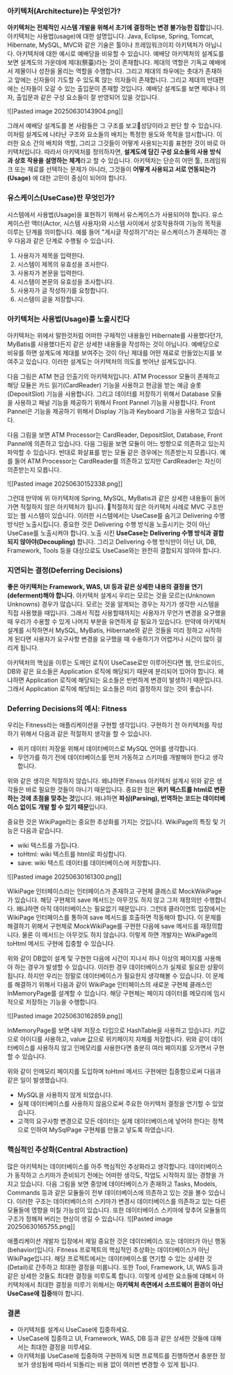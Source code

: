 
### 아키텍처(Architecture)는 무엇인가?
  
 **아키텍처는 전체적인 시스템 개발을 위해서 초기에 결정하는 변경 불가능한 집합**입니다. 아키텍처는 사용법(usage)에 대한 설명입니다. Java, Eclipse, Spring, Tomcat, Hibernate, MySQL, MVC와 같은 기술은 툴이나 프레임워크이지 아키텍처가 아닙니다.
 아키텍처에 대한 예시로 예배당을 비유할 수 있습니다. 예배당 아키텍처의 설계도를 보면 설계도의 가운데에 제대(祭臺)라는 것이 존재합니다. 제대의 역할은 기독교 예배에서 제물이나 성찬을 올리는 역할을 수행합니다. 그리고 제대의 좌우에는 촛대가 존재하고 앞에는 신자들이 기도할 수 있도록 앉는 의자들이 존재합니다. 그리고 제대의 반대편에는 신자들이 오갈 수 있는 출입문이 존재할 것입니다. 예배당 설계도를 보면 제대나 의자, 출입문과 같은 구성 요소들이 잘 반영되어 있을 것입니다.
 
 ![[Pasted image 20250630143904.png]]

그래서 예배당 설계도를 본 사람들은 그 구조를 보고성당이라고 판단 할 수 있습니다. 이처럼 설계도에 나타난 구조와 요소들의 배치는 특정한 용도와 목적을 암시합니다. 이러한 요소 간의 배치와 역할, 그리고 그것들이 어떻게 사용되는지를 표현한 것이 바로 아키텍처입니다. 
따라서 아키텍처를 정의하자면, **설계도에 담긴 구성 요소들의 사용 방식과 상호 작용을 설명하는 체계**라고 할 수 있습니다.
아키텍처는 단순히 어떤 툴, 프레임워크 또는 재료를 선택하는 문제가 아니라, 그것들이 **어떻게 사용되고 서로 연동되는가(Usage)** 에 대한 고민이 중심이 되어야 합니다.

### 유스케이스(UseCase)란 무엇인가?
시스템에서 사용법(Usage)을 표현하기 위해서 유스케이스가 사용되어야 합니다. 
유스케이스란 액터(Actor, 시스템 사용자)와 시스템 사이에서 상호작용하여 기능의 목적을 이루는 단계를 의미합니다.
예를 들어 "게시글 작성하기"라는 유스케이스가 존재하는 경우 다음과 같은 단계로 수행될 수 있습니다.
1. 사용자가 제목을 입력한다.
2. 시스템이 제목의 유효성을 조사한다.
3. 사용자가 본문을 입력한다.
4. 시스템이 본문의 유효성을 조사합니다.
5. 사용자가 글 작성하기를 요청합니다.
6. 시스템이 글을 저장합니다.

### 아키텍처는 사용법(Usage)를 노출시킨다
아키텍처는 위에서 말한것처럼 어떠한 구체적인 내용들인 Hibernate를 사용했다던가, MyBatis를 사용했다든지 같은 상세한 내용들을 작성하는 것이 아닙니다. 예배당으로 비유를 하면 설계도에 제대를 보여주는 것이 아닌 제대를 어떤 재료로 만들었는지를 보여주고 있습니다. 이러한 설계도는 아키텍처의 의도를 벗어난 설계도입니다.

다음 그림은 ATM 현금 인출기의 아키텍처입니다. 
ATM Processor 모듈이 존재하고 해당 모듈은 카드 읽기(CardReader) 기능을 사용하고 현금을 받는 예금 슬롯(DepositSlot) 기능을 사용합니다. 그리고 데이터를 저장하기 위해서 Database 모듈을 사용하고 패널 기능을 제공하기 위해서 Front Pannel 기능을 사용합니다. Front Pannel은 기능을 제공하기 위해서 Display 기능과 Keyboard 기능을 사용하고 있습니다.

다음 그림을 보면 ATM Processor는 CardReader, DepositSlot, Database, Front Pannel에 의존하고 있습니다. 다음 그림을 보면 모듈이 어느 방향으로 의존하고 있는지 파악할 수 있습니다. 반대로 화살표를 받는 모듈 같은 경우에는 의존받는지 모릅니다. 예를 들어 ATM Processor는 CardReader를 의존하고 있지만 CardReader는 자신이 의존받는지 모릅니다.

![[Pasted image 20250630152338.png]]

그런데 만약에 위 아키텍처에 Spring, MySQL, MyBatis과 같은 상세한 내용들이 들어가면 적절하지 않은 아키텍처가 됩니다.
적절하지 않은 아키텍처 사례로 MVC 구조만 있는 웹 시스템이 있습니다. 이러한 시스템에서는 UseCase를 숨기고 Delivering 수행방식만 노출시킵니다. 중요한 것은 Delivering 수행 방식을 노출시키는 것이 아닌 UseCase를 노출시켜야 합니다. 노출 시킨 **UseCase는 Delivering 수행 방식과 결합되지 않아야(Decoupling)** 합니다. 그리고 Delivering 수행 방식만이 아닌 UI, DB, Framework, Tools 등을 대상으로도 UseCase와는 완전히 결합되지 않아야 합니다.

### 지연되는 결정(Deferring Decisions)
**좋은 아키텍처는 Framework, WAS, UI 등과 같은 상세한 내용의 결정을 연기(deferment)해야 합니다.** 아키텍처 설계시 우리는 모르는 것을 모르는(Unknown Unknowns) 경우가 많습니다. 모르는 것을 알게되는 경우는 자기가 생각한 시스템을 직접 사용했을 때입니다. 그래서 직접 사용할때까지는 사용자가 무언가 변경을 요구했을 때 우리가 수용할 수 있게 나머지 부분을 유연하게 갈 필요가 있습니다.
만약에 아키텍처 설계를 시작하면서 MySQL, MyBatis, Hibernate와 같은 것들을 미리 정하고 시작하게 된다면 사용자가 요구사항 변경을 요구했을 때 수용하기가 어렵거나 시간이 많이 걸리게 됩니다.

아키텍처의 핵심을 이루는 도메인 로직이 UseCase로만 이루어진다면 웹, 안드로이드, DB와 같은 요소들은 Application 로직에 해당되기 때문에 분리되어 있어야 합니다. 왜냐하면 Application 로직에 해당되는 요소들은 빈번하게 변경이 발생하기 때문입니다. 그래서 Application 로직에 해당되는 요소들은 미리 결정하지 않는 것이 좋습니다.

### Deferring Decisions의 예시: Fitness
우리는 Fitness라는 애플리케이션을 구현할 생각입니다. 구현하기 전 아키텍처를 작성하기 위해서 다음과 같은 적절하지 생각을 할 수 있습니다.
- 위키 데이터 저장을 위해서 데이터베이스로 MySQL 언어를 생각합니다.
- 무언가를 하기 전에 데이터베이스를 먼저 가동하고 스키마를 개발해야 한다고 생각합니다.

위와 같은 생각은 적절하지 않습니다. 왜냐하면 Fitness 아키텍처 설계시 위와 같은 생각들은 바로 필요한 것들이 아니기 때문입니다. 중요한 점은 **위키 텍스트를 html로 변환하는 것에 초점을 맞추는 것**입니다. 왜냐하면 **파싱(Parsing), 번역하는 코드는 데이터베이스 없이도 개발 할 수 있기 때문**입니다.

중요한 것은 WikiPage라는 중요한 추상화를 가지는 것입니다. WikiPage의 특징 및 기능은 다음과 같습니다.
- wiki 텍스트를 가집니다.
- toHtml: wiki 텍스트를 html로 파싱합니다.
- save: wiki 텍스트 데이터를 데이터베이스에 저장합니다.

![[Pasted image 20250630161300.png]]

WikiPage 인터페이스라는 인터페이스가 존재하고 구현체 클래스로 MockWikiPage가 있습니다. 해당 구현체의 save 메서드는 아무것도 하지 않고 그저 재정의만 수행합니다. 왜냐하면 아직 데이터베이스는 필요없기 때문입니다. 그런데 클라이언트 입장에서는 WikiPage 인터페이스를 통하여 save 메서드를 호출하면 작동해야 합니다. 이 문제를 해결하기 위해서 구현체로 MockWikiPage를 구현한 다음에 save 메서드를 재정의합니다. 물론 이 메서드는 아무것도 하지 않습니다. 이렇게 하면 개발자는 WikiPage의 toHtml 메서드 구현에 집중할 수 있습니다.

위와 같이 DB없이 설계 및 구현한 다음에 시간이 지나서 하나 이상의 페이지를 사용해야 하는 경우가 발생할 수 있습니다. 이러한 경우 데이터베이스가 실제로 필요한 상황이 됩니다. 하지만 우리는 정말로 데이터베이스가 필요한지 생각해볼 수 있습니다. 이 문제를 해결하기 위해서 다음과 같이 WikiPage 인터페이스의 새로운 구현체 클래스인 InMemoryPage를 설계할 수 있습니다. 해당 구현체는 페이지 데이터를 메모리에 임시적으로 저장하는 기능을 수행합니다.

![[Pasted image 20250630162859.png]]

InMemoryPage를 보면 내부 저장소 타입으로 HashTable을 사용하고 있습니다. 키값으로 아이디를 사용하고, value 값으로 위키페이지 자체를 저장합니다.
위와 같이 데이터베이스를 사용하지 않고 인메모리를 사용한다면 충분히 여러 페이지를 오가면서 구현할 수 있습니다.

위와 같이 인메모리 페이지를 도입하며 toHtml 메서드 구현에만 집중함으로써 다음과 같은 일이 발생했습니다.
- MySQL을 사용하지 않게 되었습니다.
- 실제 데이터베이스를 사용하지 않음으로써 주요한 아키텍처 결정을 연기할 수 있었습니다.
- 고객의 요구사항 변경으로 모든 데이터는 실제 데이터베이스에 넣어야 한다는 정책으로 인하여 MySqlPage 구현체를 만들고 넣도록 하였습니다.

### 핵심적인 추상화(Central Abstraction)
많은 아키텍처는 데이터베이스를 아주 핵심적인 추상화라고 생각합니다. 데이터베이스가 동작하고 스키마가 준비되기 전에는 어떠한 생각도, 작업도 시작하지 않는 경향을 가지고 있습니다.
다음 그림을 보면 중앙에 데이터베이스가 존재하고 Tasks, Models, Commands 등과 같은 모듈들이 전부 데이터베이스에 의존하고 있는 것을 볼수 있습니다. 이러한 구조는 데이터베이스의 스키마가 변경시 데이터베이스를 의존하고 있는 다른 모듈들에 영향을 미칠 가능성이 있습니다. 또한 데이터베이스 스키마에 맞추어 모듈들의 구조가 정해져 버리는 현상이 생길 수 있습니다.
![[Pasted image 20250630165755.png]]

애플리케이션 개발자 입장에서 제일 중요한 것은 데이터베이스 또는 데이터가 아닌 행동(behavior)입니다. Fitness 프로젝트의 핵심적인 추상화는 데이터베이스가 아닌 WikiPage입니다.
해당 프로젝트에서는 데이터베이스를 연기할 수 있는 상세한 것(Detail)로 간주하고 최대한 결정을 미룹니다. 또한 Tool, Framework, UI, WAS 등과 같은 상세한 것들도 최대한 결정을 미루도록 합니다.
이렇게 상세한 요소들에 대해서 아키텍처에서 최대한 결정을 미루기 위해서는 **아키텍처 측면에서 소프트웨어 환경이 아닌 UseCase에 집중**해야 합니다.

### 결론
- 아키텍처를 설계시 UseCase에 집중하세요. 
- UseCase에 집중하고 UI, Framework, WAS, DB 등과 같은 상세한 것들에 대해서는 최대한 결정을 미루세요.
- 아키텍처를 UseCase에 집중하여 구현하게 되면 프로젝트를 진행하면서 충분한 정보가 생성됨에 따라서 되돌리는 비용 없이 여러번 변경할 수 있게 됩니다.


